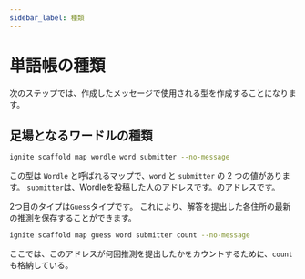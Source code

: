 ```yaml
---
sidebar_label: 種類
---
```


# 単語帳の種類

次のステップでは、作成したメッセージで使用される型を作成することになります。

## 足場となるワードルの種類

```sh
ignite scaffold map wordle word submitter --no-message
```

この型は `Wordle` と呼ばれるマップで、`word` と `submitter` の 2 つの値があります。 `submitter`は、Wordleを投稿した人のアドレスです。のアドレスです。

2つ目のタイプは`Guess`タイプです。 これにより、解答を提出した各住所の最新の推測を保存することができます。

```sh
ignite scaffold map guess word submitter count --no-message
```

ここでは、このアドレスが何回推測を提出したかをカウントするために、`count`も格納している。
